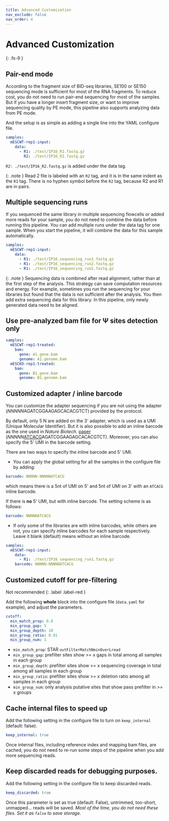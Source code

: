 ```yaml
---
title: Advanced Customization
nav_exclude: false
nav_order: 4
---
```


<!-- prettier-ignore-start -->
# Advanced Customization
{: .fs-9 }
<!-- prettier-ignore-end -->

## Pair-end mode

According to the fragment size of BID-seq libraries, SE100 or SE150 sequencing mode is sufficient for most of the RNA fragments.
To reduce cost, you do not need to run pair-end sequencing for most of the samples.
But if you have a longer insert fragment size, or want to improve sequencing quality by PE mode, this pipeline also supports analyzing data from PE mode.

And the setup is as simple as adding a single line into the YAML configure file.

```yaml
samples:
  mESCWT-rep1-input:
    data:
      - R1: ./test/IP16_R1.fastq.gz
        R2: ./test/IP16_R2.fastq.gz
```

`R2: ./test/IP16_R2.fastq.gz` is added under the data tag.

{: .note }
Read 2 file is labeled with an `R2` tag, and it is in the same indent as the `R1` tag. There is no hyphen symbol before the `R2` tag, because R2 and R1 are in pairs.

## Multiple sequencing runs

If you sequenced the same library in multiple sequencing flowcells or added more reads for your sample, you do not need to combine the data before running this pipeline.
You can add multiple runs under the data tag for one sample. When you start the pipeline, it will combine the data for this sample automatically.

```yaml
samples:
  mESCWT-rep1-input:
    data:
      - R1: ./test/IP16_sequencing_run1.fastq.gz
      - R1: ./test/IP16_sequencing_run2.fastq.gz
      - R1: ./test/IP16_sequencing_run2.fastq.gz
```

{: .note }
Sequencing data is combined after read alignment, rather than at the first step of the analysis. This strategy can save computation resources and energy. For example, sometimes you run the sequencing for your libraries but found that the data is not sufficient after the analysis.
You then add extra sequencing data for this library. In this pipeline, only newly generated data need to be aligned.

## Use pre-analyzed bam file for &Psi; sites detection only

```yaml
samples:
  mESCWT-rep1-treated:
    bam:
      gene: A1.gene.bam
      genome: A1.genome.bam
  mESCKO-rep1-treated:
    bam:
      gene: B1.gene.bam
      genome: B1.genome.bam
```

## Customized adapter / inline barcode

You can customize the adapter sequencing if you are not using the adapter (*NNNNN*AGATCGGAAGAGCACACGTCT) provided by the protocol.

By default, only 5 N are added on the 3' adapter, which is used as a UMI (Unique Molecular Identifier).
But it is also possible to add an inline barcode as the one used in _Nature Biotech._ [paper](https://www.nature.com/articles/s41587-022-01505-w#Sec12) (_NNNNN_<u>ATCACG</u>AGATCGGAAGAGCACACGTCT).
Moreover, you can also specify the 5' UMI in the barcode setting.

There are two ways to specify the inline barcode and 5' UMI.

- You can apply the global setting for all the samples in the configure file by adding:

```yaml
barcode: NNNNN-NNNNNATCACG
```

which means there is a 5nt of UMI on 5' and 5nt of UMI on 3' with an `ATCACG` inline barcode.

If there is **no** 5' UMI, but with inline barcode. The setting scheme is as follows:

```yaml
barcode: NNNNNATCACG
```

- If only some of the libraries are with inline barcodes, while others are not, you can specify inline barcodes for each sample respectively. Leave it blank (default) means without an inline barcode.

```yaml
samples:
  mESCWT-rep1-input:
    data:
      - R1: ./test/IP16_sequencing_run1.fastq.gz
    barcode: NNNNN-NNNNNATCACG
```

## Customized cutoff for pre-filtering

Not recommended
{: .label .label-red }

Add the following **whole** block into the configure file (`data.yaml` for example), and adjust the parameters.

```yaml
cutoff:
  min_match_prop: 0.8
  min_group_gap: 5
  min_group_depth: 10
  min_group_ratio: 0.01
  min_group_num: 1
```

- `min_match_prop`: STAR `outFilterMatchNminOverLread`
- `min_group_gap`: prefilter sites show >= x gaps in total among all samples in each group
- `min_group_depth`: prefilter sites show >= x sequencing coverage in total among all samples in each group
- `min_group_ratio`: prefilter sites show >= x deletion ratio among all samples in each group
- `min_group_num`: only analysis putative sites that show pass prefilter in >= x groups

## Cache internal files to speed up

Add the following setting in the configure file to turn on `keep_internal` (default: false).

```yaml
keep_internal: true
```

Once internal files, including reference index and mapping bam files, are cached, you do not need to re-run some steps of the pipeline when you add more sequencing reads.

## Keep discarded reads for debugging purposes.

Add the following setting in the configure file to keep discarded reads.

```yaml
keep_discarded: true
```

Once this parameter is set as true (default: False), untrimmed, too-short, unmapped... reads will be saved.
_Most of the time, you do not need these files. Set it as `false` to save storage._
